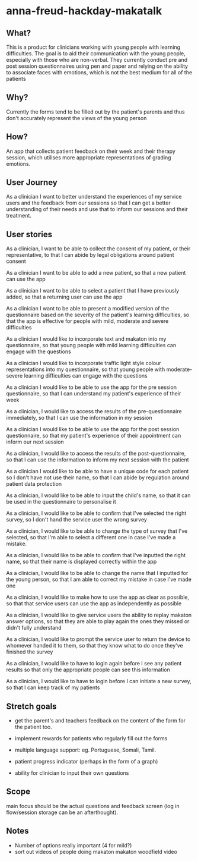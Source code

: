 # anna-freud-hackday-makatalk

## What?
This is a product for clinicians working with young people with learning difficulties. The goal is to aid their communication with the young people, especially with those who are non-verbal. They currently conduct pre and post session questionnaires using pen and paper and relying on the ability to associate faces with emotions, which is not the best medium for all of the patients

## Why?
Currently the forms tend to be filled out by the patient's parents and thus don't accurately represent the views of the young person

## How?
An app that collects patient feedback on their week and their therapy session, which utilises more appropriate representations of grading emotions.



## User Journey

As a clinician I want to better understand the experiences of my service users and the feedback from our sessions so that I can get a better understanding of their needs and use that to inform our sessions and their treatment.

## User stories

As a clinician, I want to be able to collect the consent of my patient, or their representative, to that I can abide by legal obligations around patient consent  

As a clinician I want to be able to add a new patient, so that a new patient can use the app

As a clinician I want to be able to select a patient that I have previously added, so that a returning user can use the app

As a clinician I want to be able to present a modified version of the questionnaire based on the severity of the patient's learning difficulties, so that the app is effective for people with mild, moderate and severe difficulties

As a clinician I would like to incorporate text and makaton into my questionnaire, so that young people with mild learning difficulties can engage with the questions

As a clinician I would like to incorporate traffic light style colour representations into my questionnaire, so that young people with moderate-severe learning difficulties can engage with the questions

As a clinician I would like to be able to use the app for the pre session questionnaire, so that I can understand my patient's experience of their week

As a clinician, I would like to access the results of the pre-questionnaire immediately, so that I can use the information in my session

As a clinician I would like to be able to use the app for the post session questionnaire, so that my patient's experience of their appointment can inform our next session

As a clinician, I would like to access the results of the post-questionnaire, so that I can use the information to inform my next session with the patient

As a clinician I would like to be able to have a unique code for each patient so I don't have not use their name, so that I can abide by regulation around patient data protection

As a clinician, I would like to be able to input the child's name, so that it can be used in the questionnaire to personalise it

As a clinician, I would like to be able to confirm that I've selected the right survey, so I don't hand the service user the wrong survey

As a clinician, I would like to be able to change the type of survey that I've selected, so that I'm able to select a different one in case I've made a mistake.

As a clinician, I would like to be able to confirm that I've inputted the right name, so that their name is displayed correctly within the app  

As a clinician, I would like to be able to change the name that I inputted for the young person, so that I am able to correct my mistake in case I've made one

As a clinician, I would like to make how to use the app as clear as possible, so that that service users can use the app as independently as possible

As a clinician, I would like to give service users the ability to replay makaton answer options, so that they are able to play again the ones they missed or didn't fully understand

As a clinician, I would like to prompt the service user to return the device to whomever handed it to them, so that they know what to do once they've finished the survey

As a clinician, I would like to have to login again before I see any patient results so that only the appropriate people can see this information

As a clinician, I would like to have to login before I can initiate a new survey, so that I can keep track of my patients 



## Stretch goals
* get the parent's and teachers feedback on the content of the form for the patient too.

* implement rewards for patients who regularly fill out the forms

* multiple language support: eg. Portuguese, Somali, Tamil.

* patient progress indicator (perhaps in the form of a graph)

* ability for clinician to input their own questions




## Scope
main focus should be the actual questions and feedback screen (log in flow/session storage can be an afterthought).


## Notes
* Number of options really important (4 for mild?)
* sort out videos of people doing makaton
makaton woodfield video
